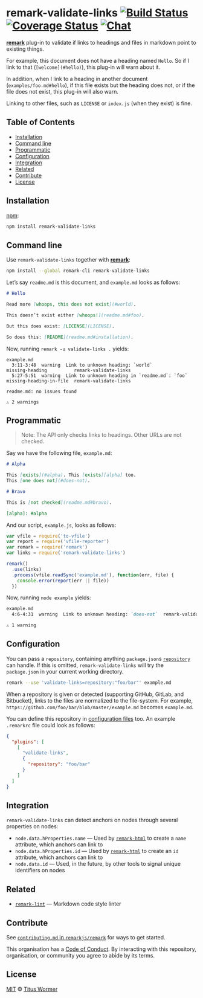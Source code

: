 # remark-validate-links [![Build Status][build-badge]][build-status] [![Coverage Status][coverage-badge]][coverage-status] [![Chat][chat-badge]][chat]

[**remark**][remark] plug-in to validate if links to headings and files
in markdown point to existing things.

For example, this document does not have a heading named `Hello`.
So if I link to that (`[welcome](#hello)`), this plug-in will warn
about it.

In addition, when I link to a heading in another document
(`examples/foo.md#hello`), if this file exists but the heading does not,
or if the file does not exist, this plug-in will also warn.

Linking to other files, such as `LICENSE` or `index.js` (when they exist)
is fine.

## Table of Contents

*   [Installation](#installation)
*   [Command line](#command-line)
*   [Programmatic](#programmatic)
*   [Configuration](#configuration)
*   [Integration](#integration)
*   [Related](#related)
*   [Contribute](#contribute)
*   [License](#license)

## Installation

[npm][]:

```bash
npm install remark-validate-links
```

## Command line

Use `remark-validate-links` together with [**remark**][remark]:

```bash
npm install --global remark-cli remark-validate-links
```

Let’s say `readme.md` is this document, and `example.md` looks as follows:

```markdown
# Hello

Read more [whoops, this does not exist](#world).

This doesn’t exist either [whoops!](readme.md#foo).

But this does exist: [LICENSE](LICENSE).

So does this: [README](readme.md#installation).
```

Now, running `remark -u validate-links .` yields:

```text
example.md
  3:11-3:48  warning  Link to unknown heading: `world`               missing-heading          remark-validate-links
  5:27-5:51  warning  Link to unknown heading in `readme.md`: `foo`  missing-heading-in-file  remark-validate-links

readme.md: no issues found

⚠ 2 warnings
```

## Programmatic

> Note: The API only checks links to headings.  Other URLs are not checked.

Say we have the following file, `example.md`:

```markdown
# Alpha

This [exists](#alpha). This [exists][alpha] too.
This [one does not](#does-not).

# Bravo

This is [not checked](readme.md#bravo).

[alpha]: #alpha
```

And our script, `example.js`, looks as follows:

```javascript
var vfile = require('to-vfile')
var report = require('vfile-reporter')
var remark = require('remark')
var links = require('remark-validate-links')

remark()
  .use(links)
  .process(vfile.readSync('example.md'), function(err, file) {
    console.error(report(err || file))
  })
```

Now, running `node example` yields:

```markdown
example.md
  4:6-4:31  warning  Link to unknown heading: `does-not`  remark-validate-links  remark-validate-links

⚠ 1 warning
```

## Configuration

You can pass a `repository`, containing anything `package.json`s
[`repository`][package-repository] can handle.  If this is omitted,
`remark-validate-links` will try the `package.json` in your current working
directory.

```bash
remark --use 'validate-links=repository:"foo/bar"' example.md
```

When a repository is given or detected (supporting GitHub, GitLab, and
Bitbucket), links to the files are normalized to the file-system.
For example, `https://github.com/foo/bar/blob/master/example.md` becomes
`example.md`.

You can define this repository in [configuration files][cli] too.
An example `.remarkrc` file could look as follows:

```json
{
  "plugins": [
    [
      "validate-links",
      {
        "repository": "foo/bar"
      }
    ]
  ]
}
```

## Integration

`remark-validate-links` can detect anchors on nodes through several properties
on nodes:

*   `node.data.hProperties.name` — Used by [`remark-html`][remark-html]
    to create a `name` attribute, which anchors can link to
*   `node.data.hProperties.id` — Used by [`remark-html`][remark-html]
    to create an `id` attribute, which anchors can link to
*   `node.data.id` — Used, in the future, by other tools to signal
    unique identifiers on nodes

## Related

*   [`remark-lint`][remark-lint] — Markdown code style linter

## Contribute

See [`contributing.md` in `remarkjs/remark`][contributing] for ways to get
started.

This organisation has a [Code of Conduct][coc].  By interacting with this
repository, organisation, or community you agree to abide by its terms.

## License

[MIT][license] © [Titus Wormer][author]

<!-- Definitions -->

[build-badge]: https://img.shields.io/travis/remarkjs/remark-validate-links.svg

[build-status]: https://travis-ci.org/remarkjs/remark-validate-links

[coverage-badge]: https://img.shields.io/codecov/c/github/remarkjs/remark-validate-links.svg

[coverage-status]: https://codecov.io/github/remarkjs/remark-validate-links

[chat-badge]: https://img.shields.io/gitter/room/remarkjs/Lobby.svg

[chat]: https://gitter.im/remarkjs/Lobby

[license]: LICENSE

[author]: http://wooorm.com

[npm]: https://docs.npmjs.com/cli/install

[remark]: https://github.com/remarkjs/remark

[remark-lint]: https://github.com/remarkjs/remark-lint

[remark-html]: https://github.com/remarkjs/remark-html

[package-repository]: https://docs.npmjs.com/files/package.json#repository

[cli]: https://github.com/remarkjs/remark/tree/master/packages/remark-cli#readme

[contributing]: https://github.com/remarkjs/remark/blob/master/contributing.md

[coc]: https://github.com/remarkjs/remark/blob/master/code-of-conduct.md
